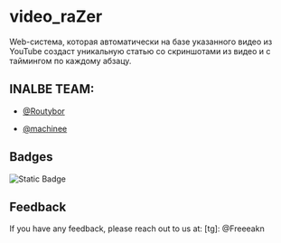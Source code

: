 
# video_raZer

Web-системa, которая автоматически на базе указанного видео из YouTube создаст уникальную статью со скриншотами из видео и с таймингом по каждому абзацу.




## INALBE TEAM:

- [@Routybor](https://github.com/Routybor)

- [@machinee](https://github.com/freeeakn)


## Badges

![Static Badge](https://img.shields.io/badge/hackathon-100%25-complete)


## Feedback

If you have any feedback, please reach out to us at:
[tg]: @Freeeakn

